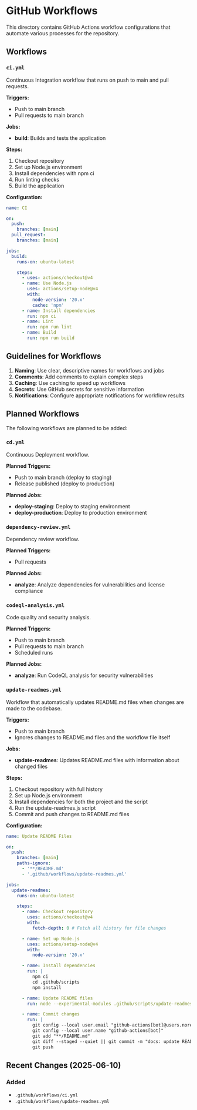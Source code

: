 # GitHub Workflows

This directory contains GitHub Actions workflow configurations that automate various processes for the repository.

## Workflows

### `ci.yml`

Continuous Integration workflow that runs on push to main and pull requests.

**Triggers:**

- Push to main branch
- Pull requests to main branch

**Jobs:**

- **build**: Builds and tests the application

**Steps:**

1. Checkout repository
2. Set up Node.js environment
3. Install dependencies with npm ci
4. Run linting checks
5. Build the application

**Configuration:**

```yaml
name: CI

on:
  push:
    branches: [main]
  pull_request:
    branches: [main]

jobs:
  build:
    runs-on: ubuntu-latest

    steps:
      - uses: actions/checkout@v4
      - name: Use Node.js
        uses: actions/setup-node@v4
        with:
          node-version: '20.x'
          cache: 'npm'
      - name: Install dependencies
        run: npm ci
      - name: Lint
        run: npm run lint
      - name: Build
        run: npm run build
```

## Guidelines for Workflows

1. **Naming**: Use clear, descriptive names for workflows and jobs
2. **Comments**: Add comments to explain complex steps
3. **Caching**: Use caching to speed up workflows
4. **Secrets**: Use GitHub secrets for sensitive information
5. **Notifications**: Configure appropriate notifications for workflow results

## Planned Workflows

The following workflows are planned to be added:

### `cd.yml`

Continuous Deployment workflow.

**Planned Triggers:**

- Push to main branch (deploy to staging)
- Release published (deploy to production)

**Planned Jobs:**

- **deploy-staging**: Deploy to staging environment
- **deploy-production**: Deploy to production environment

### `dependency-review.yml`

Dependency review workflow.

**Planned Triggers:**

- Pull requests

**Planned Jobs:**

- **analyze**: Analyze dependencies for vulnerabilities and license compliance

### `codeql-analysis.yml`

Code quality and security analysis.

**Planned Triggers:**

- Push to main branch
- Pull requests to main branch
- Scheduled runs

**Planned Jobs:**

- **analyze**: Run CodeQL analysis for security vulnerabilities

### `update-readmes.yml`

Workflow that automatically updates README.md files when changes are made to the codebase.

**Triggers:**

- Push to main branch
- Ignores changes to README.md files and the workflow file itself

**Jobs:**

- **update-readmes**: Updates README.md files with information about changed files

**Steps:**

1. Checkout repository with full history
2. Set up Node.js environment
3. Install dependencies for both the project and the script
4. Run the update-readmes.js script
5. Commit and push changes to README.md files

**Configuration:**

```yaml
name: Update README Files

on:
  push:
    branches: [main]
    paths-ignore:
      - '**/README.md'
      - '.github/workflows/update-readmes.yml'

jobs:
  update-readmes:
    runs-on: ubuntu-latest

    steps:
      - name: Checkout repository
        uses: actions/checkout@v4
        with:
          fetch-depth: 0 # Fetch all history for file changes

      - name: Set up Node.js
        uses: actions/setup-node@v4
        with:
          node-version: '20.x'

      - name: Install dependencies
        run: |
          npm ci
          cd .github/scripts
          npm install

      - name: Update README files
        run: node --experimental-modules .github/scripts/update-readmes.js

      - name: Commit changes
        run: |
          git config --local user.email "github-actions[bot]@users.noreply.github.com"
          git config --local user.name "github-actions[bot]"
          git add "**/README.md"
          git diff --staged --quiet || git commit -m "docs: update README files [skip ci]"
          git push
```


## Recent Changes (2025-06-10)

### Added

- `.github/workflows/ci.yml`
- `.github/workflows/update-readmes.yml`

